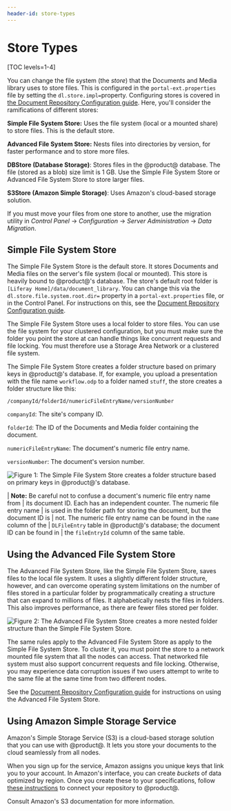 ```yaml
---
header-id: store-types
---
```


# Store Types

[TOC levels=1-4]

You can change the file system (the *store*) that the Documents and Media 
library uses to store files. This is configured in the `portal-ext.properties` 
file by setting the `dl.store.impl=`property. Configuring stores is covered in 
[the Document Repository Configuration guide](/docs/7-2/deploy/-/knowledge_base/d/document-repository-configuration). 
Here, you'll consider the ramifications of different stores: 

**Simple File System Store:** Uses the file system (local or a mounted share) to 
store files. This is the default store. 

**Advanced File System Store:** Nests files into directories by version, for 
faster performance and to store more files. 

**DBStore (Database Storage)**: Stores files in the @product@ database. The file 
(stored as a blob) size limit is 1 GB. Use the Simple File System Store or 
Advanced File System Store to store larger files. 

**S3Store (Amazon Simple Storage)**: Uses Amazon's cloud-based storage solution. 

If you must move your files from one store to another, use the migration utility 
in *Control Panel* &rarr; *Configuration* &rarr; *Server Administration* &rarr; 
*Data Migration*. 

## Simple File System Store

The Simple File System Store is the default store. It stores Documents and Media
files on the server's file system (local or mounted). This store is heavily
bound to @product@'s database. The store's default root folder is
`[Liferay Home]/data/document_library`. You can change this via the
`dl.store.file.system.root.dir=` property in a `portal-ext.properties` file, or
in the Control Panel. For instructions on this, see the 
[Document Repository Configuration guide](/docs/7-2/deploy/-/knowledge_base/d/document-repository-configuration).

The Simple File System Store uses a local folder to store files. You can use the 
file system for your clustered configuration, but you must make sure the folder 
you point the store at can handle things like concurrent requests and file 
locking. You must therefore use a Storage Area Network or a clustered file 
system. 

The Simple File System Store creates a folder structure based on primary keys in 
@product@'s database. If, for example, you upload a presentation with the file 
name `workflow.odp` to a folder named `stuff`, the store creates a folder 
structure like this: 

    /companyId/folderId/numericFileEntryName/versionNumber

`companyId`: The site's company ID. 

`folderId`: The ID of the Documents and Media folder containing the document. 

`numericFileEntryName`: The document's numeric file entry name. 

`versionNumber`: The document's version number. 

![Figure 1: The Simple File System Store creates a folder structure based on primary keys in @product@'s database.](../../../images/enterprise-file-system-store.png)

| **Note:** Be careful not to confuse a document's numeric file entry name from 
| its document ID. Each has an independent counter. The numeric file entry name 
| is used in the folder path for storing the document, but the document ID is 
| not. The numeric file entry name can be found in the `name` column of the 
| `DLFileEntry` table in @product@'s database; the document ID can be found in 
| the `fileEntryId` column of the same table. 

## Using the Advanced File System Store

The Advanced File System Store, like the Simple File System Store, saves files 
to the local file system. It uses a slightly different folder structure, 
however, and can overcome operating system limitations on the number of files 
stored in a particular folder by programmatically creating a structure that can 
expand to millions of files. It alphabetically nests the files in folders. This 
also improves performance, as there are fewer files stored per folder. 

![Figure 2: The Advanced File System Store creates a more nested folder structure than the Simple File System Store.](../../../images/enterprise-adv-file-system-store.png)

The same rules apply to the Advanced File System Store as apply to the Simple 
File System Store. To cluster it, you must point the store to a network mounted 
file system that all the nodes can access. That networked file system must also 
support concurrent requests and file locking. Otherwise, you may experience data 
corruption issues if two users attempt to write to the same file at the same 
time from two different nodes. 

See the 
[Document Repository Configuration guide](/docs/7-2/deploy/-/knowledge_base/d/using-the-advanced-file-system-store) 
for instructions on using the Advanced File System Store. 

## Using Amazon Simple Storage Service

Amazon's Simple Storage Service (S3) is a cloud-based storage solution that you 
can use with @product@. It lets you store your documents to the cloud seamlessly 
from all nodes. 

When you sign up for the service, Amazon assigns you unique keys that link you 
to your account. In Amazon's interface, you can create *buckets* of data 
optimized by region. Once you create these to your specifications, follow 
[these instructions](/docs/7-2/deploy/-/knowledge_base/d/using-amazon-simple-storage-service) 
to connect your repository to @product@. 

Consult Amazon's S3 documentation for more information. 
